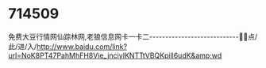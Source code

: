 # 714509
免费大豆行情网仙踪林网,老狼信息网卡一卡二----------------------------🏿🏿点/此/进/入/http://www.baidu.com/link?url=NoK8PT47PahMhFH8Vie_jnciyIKNTTtVBQKpill6udK&amp;wd
